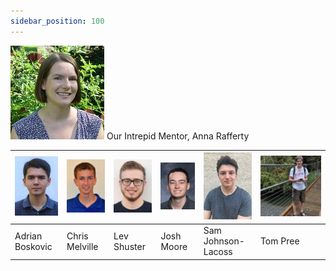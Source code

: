 ```yaml
---
sidebar_position: 100
---
```


![Anna](/img/profile_pictures/anna.jpeg "Anna")
Our Intrepid Mentor, Anna Rafferty

| ![Adrian](/img/profile_pictures/adrian.jpeg "Adrian") | ![Chris](/img/profile_pictures/chris.jpeg "Chris") | ![Lev](/img/profile_pictures/lev.jpeg "Lev") | ![Josh](/img/profile_pictures/josh.jpeg "Josh") | ![Sam](/img/profile_pictures/sam.jpeg "Sam") | ![Tom](/img/profile_pictures/tom.jpg "Tom") |
| -------- | ------- | -------- | ------- | -------- | ------- |
| Adrian Boskovic | Chris Melville | Lev Shuster | Josh Moore | Sam Johnson-Lacoss | Tom Pree |
